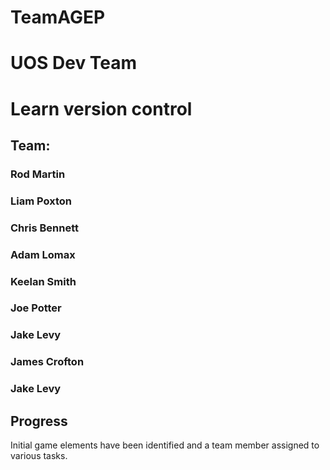 # TeamAGEP
# UOS Dev Team
# Learn version control

## Team:
### Rod Martin
### Liam Poxton
### Chris Bennett
### Adam Lomax
### Keelan Smith
### Joe Potter
### Jake Levy
### James Crofton
### Jake Levy

## Progress
Initial game elements have been identified and a team member assigned to various tasks.